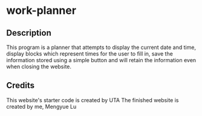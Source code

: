 # work-planner

## Description

This program is a planner that attempts to display the current date and time, display blocks which represent times for the user to fill in, save the information stored using a simple button and will retain the information even when closing the website.

## Credits

This website's starter code is created by UTA
The finished website is created by me, Mengyue Lu
